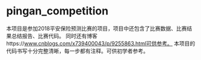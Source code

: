 # pingan_competition
本项目是参加2018平安保险预测比赛的项目，项目中还包含了比赛数据、比赛结果总结报告、比赛代码。
同时还有博客https://www.cnblogs.com/x739400043/p/9255863.html可供参考。
本项目的代码书写十分完整清晰，每一步都有注释。可供初学者参考。
